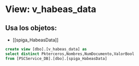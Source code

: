 # View: v_habeas_data

## Usa los objetos:
- [[spiga_HabeasData]]

```sql
create view [dbo].[v_habeas_data] as
select distinct Pkterceros,Nombres,NumDocumento,ValorBool
from [PSCService_DB].[dbo].[spiga_HabeasData]

```
